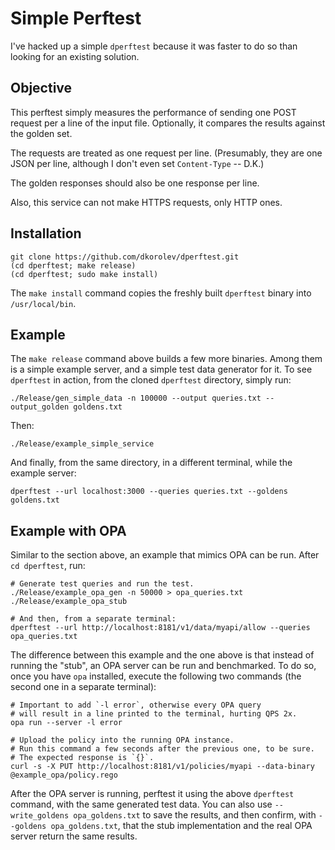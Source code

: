 # Simple Perftest

I've hacked up a simple `dperftest` because it was faster to do so than looking for an existing solution.

## Objective

This perftest simply measures the performance of sending one POST request per a line of the input file. Optionally, it compares the results against the golden set.

The requests are treated as one request per line. (Presumably, they are one JSON per line, although I don't even set `Content-Type` -- D.K.)

The golden responses should also be one response per line.

Also, this service can not make HTTPS requests, only HTTP ones.

## Installation

```
git clone https://github.com/dkorolev/dperftest.git
(cd dperftest; make release)
(cd dperftest; sudo make install)
```

The `make install` command copies the freshly built `dperftest` binary into `/usr/local/bin`.

## Example

The `make release` command above builds a few more binaries. Among them is a simple example server, and a simple test data generator for it. To see `dperftest` in action, from the cloned `dperftest` directory, simply run:

```
./Release/gen_simple_data -n 100000 --output queries.txt --output_golden goldens.txt
```

Then:

```
./Release/example_simple_service
```

And finally, from the same directory, in a different terminal, while the example server:

```
dperftest --url localhost:3000 --queries queries.txt --goldens goldens.txt 
```

## Example with OPA

Similar to the section above, an example that mimics OPA can be run. After `cd dperftest`, run:

```
# Generate test queries and run the test.
./Release/example_opa_gen -n 50000 > opa_queries.txt
./Release/example_opa_stub

# And then, from a separate terminal:
dperftest --url http://localhost:8181/v1/data/myapi/allow --queries opa_queries.txt
```

The difference between this example and the one above is that instead of running the "stub", an OPA server can be run and benchmarked. To do so, once you have `opa` installed, execute the following two commands (the second one in a separate terminal):

```
# Important to add `-l error`, otherwise every OPA query
# will result in a line printed to the terminal, hurting QPS 2x.
opa run --server -l error

# Upload the policy into the running OPA instance.
# Run this command a few seconds after the previous one, to be sure.
# The expected response is `{}`.
curl -s -X PUT http://localhost:8181/v1/policies/myapi --data-binary @example_opa/policy.rego
```

After the OPA server is running, perftest it using the above `dperftest` command, with the same generated test data. You can also use `--write_goldens opa_goldens.txt` to save the results, and then confirm, with `--goldens opa_goldens.txt`, that the stub implementation and the real OPA server return the same results.
